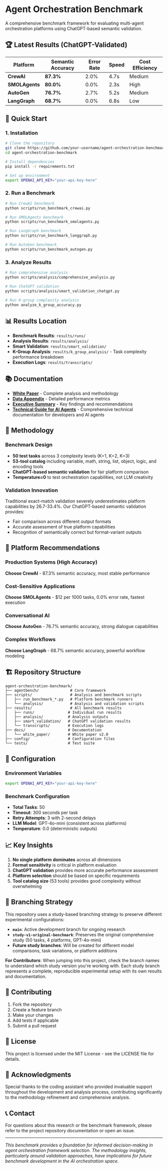 # Agent Orchestration Benchmark

A comprehensive benchmark framework for evaluating multi-agent orchestration platforms using ChatGPT-based semantic validation.

## 🏆 Latest Results (ChatGPT-Validated)

| Platform | Semantic Accuracy | Error Rate | Speed | Cost Efficiency |
|----------|------------------|------------|-------|-----------------|
| **CrewAI** | **87.3%** | 2.0% | 4.7s | Medium |
| **SMOLAgents** | **80.0%** | 0.0% | 2.3s | High |
| **AutoGen** | **76.7%** | 2.7% | 5.2s | Medium |
| **LangGraph** | **68.7%** | 0.0% | 6.8s | Low |

## 🚀 Quick Start

### 1. Installation
```bash
# Clone the repository
git clone https://github.com/your-username/agent-orchestration-benchmark.git
cd agent-orchestration-benchmark

# Install dependencies
pip install -r requirements.txt

# Set up environment
export OPENAI_API_KEY="your-api-key-here"
```

### 2. Run a Benchmark
```bash
# Run CrewAI benchmark
python scripts/run_benchmark_crewai.py

# Run SMOLAgents benchmark
python scripts/run_benchmark_smolagents.py

# Run LangGraph benchmark
python scripts/run_benchmark_langgraph.py

# Run AutoGen benchmark
python scripts/run_benchmark_autogen.py
```

### 3. Analyze Results
```bash
# Run comprehensive analysis
python scripts/analysis/comprehensive_analysis.py

# Run ChatGPT validation
python scripts/analysis/smart_validation_chatgpt.py

# Run K-group complexity analysis
python analyze_k_group_accuracy.py
```

## 📊 Results Location

- **Benchmark Results**: `results/runs/`
- **Analysis Results**: `results/analysis/`
- **Smart Validation**: `results/smart_validation/`
- **K-Group Analysis**: `results/k_group_analysis/` - Task complexity performance breakdown
- **Execution Logs**: `results/transcripts/`

## 📚 Documentation

- **[White Paper](docs/white_paper/Agent_Orchestration_Benchmark_White_Paper.md)** - Complete analysis and methodology
- **[Data Appendix](docs/white_paper/White_Paper_Data_Appendix.md)** - Detailed performance metrics
- **[Executive Summary](docs/white_paper/White_Paper_Summary.md)** - Key findings and recommendations
- **[Technical Guide for AI Agents](docs/implementation/AGENTS.md)** - Comprehensive technical documentation for developers and AI agents

## 🔬 Methodology

### Benchmark Design
- **50 test tasks** across 3 complexity levels (K=1, K=2, K=3)
- **53-tool catalog** including variable, math, string, list, object, logic, and encoding tools
- **ChatGPT-based semantic validation** for fair platform comparison
- **Temperature=0** to test orchestration capabilities, not LLM creativity

### Validation Innovation
Traditional exact-match validation severely underestimates platform capabilities by 26.7-33.4%. Our ChatGPT-based semantic validation provides:
- Fair comparison across different output formats
- Accurate assessment of true platform capabilities
- Recognition of semantically correct but format-variant outputs

## 🎯 Platform Recommendations

### Production Systems (High Accuracy)
**Choose CrewAI** - 87.3% semantic accuracy, most stable performance

### Cost-Sensitive Applications
**Choose SMOLAgents** - $12 per 1000 tasks, 0.0% error rate, fastest execution

### Conversational AI
**Choose AutoGen** - 76.7% semantic accuracy, strong dialogue capabilities

### Complex Workflows
**Choose LangGraph** - 68.7% semantic accuracy, powerful workflow modeling

## 🏗️ Repository Structure

```
agent-orchestration-benchmark/
├── agentbench/              # Core framework
├── scripts/                 # Analysis and benchmark scripts
│   ├── run_benchmark_*.py   # Platform benchmark runners
│   └── analysis/            # Analysis and validation scripts
├── results/                 # All benchmark results
│   ├── runs/               # Individual run results
│   ├── analysis/           # Analysis outputs
│   ├── smart_validation/   # ChatGPT validation results
│   └── transcripts/        # Execution logs
├── docs/                   # Documentation
│   └── white_paper/        # White paper v2.0
├── config/                 # Configuration files
└── tests/                  # Test suite
```

## 🔧 Configuration

### Environment Variables
```bash
export OPENAI_API_KEY="your-api-key-here"
```

### Benchmark Configuration
- **Total Tasks**: 50
- **Timeout**: 300 seconds per task
- **Retry Attempts**: 3 with 2-second delays
- **LLM Model**: GPT-4o-mini (consistent across platforms)
- **Temperature**: 0.0 (deterministic outputs)

## 📈 Key Insights

1. **No single platform dominates** across all dimensions
2. **Format sensitivity** is critical in platform evaluation
3. **ChatGPT validation** provides more accurate performance assessment
4. **Platform selection** should be based on specific requirements
5. **Tool catalog size** (53 tools) provides good complexity without overwhelming

## 🌿 Branching Strategy

This repository uses a study-based branching strategy to preserve different experimental configurations:

- **`main`**: Active development branch for ongoing research
- **`study-v1-original-benchmark`**: Preserves the original comprehensive study (50 tasks, 4 platforms, GPT-4o-mini)
- **Future study branches**: Will be created for different model comparisons, task variations, or platform additions

**For Contributors**: When jumping into this project, check the branch names to understand which study version you're working with. Each study branch represents a complete, reproducible experimental setup with its own results and documentation.

## 🤝 Contributing

1. Fork the repository
2. Create a feature branch
3. Make your changes
4. Add tests if applicable
5. Submit a pull request

## 📄 License

This project is licensed under the MIT License - see the LICENSE file for details.

## 🙏 Acknowledgments

Special thanks to the coding assistant who provided invaluable support throughout the development and analysis process, contributing significantly to the methodology refinement and comprehensive analysis.

## 📞 Contact

For questions about this research or the benchmark framework, please refer to the project repository documentation or open an issue.

---

*This benchmark provides a foundation for informed decision-making in agent orchestration framework selection. The methodology insights, particularly around validation approaches, have implications for future benchmark development in the AI orchestration space.*